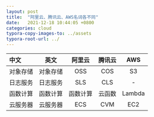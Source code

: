 ```yaml
---
layout: post
title:  "阿里云、腾讯云、AWS名词各不同"
date:   2021-12-18 10:44:05 +0800
categories: cloud
typora-copy-images-to: ../assets
typora-root-url: ../
---
```


| 中文 | 英文 | 阿里云 | 腾讯云 | AWS |
| :-----| :----: |:----: | :----: | :----: |
| 对象存储 | 对象存储 | OSS | COS | S3 |
| 日志服务 | 日志服务 | SLS | CLS | - |
| 函数计算 | 函数计算 | 函数计算 | 云函数 | Lambda |
| 云服务器 | 云服务器 | ECS | CVM | EC2 |
